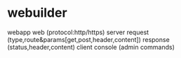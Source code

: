 # webuilder

webapp
  web (protocol:http/https)
    server
      request (type,route&params[get,post,header,content])
      response (status,header,content)
    client
  console (admin commands)
    